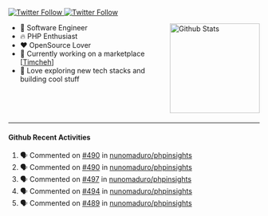 <p>
  <a href="https://twitter.com/50bhan">
    <img alt="Twitter Follow" src="https://img.shields.io/twitter/follow/50bhan?color=1DA1F2&logo=twitter&style=for-the-badge">
  </a>
  
  <a href="https://www.linkedin.com/in/50bhan">
    <img alt="Twitter Follow" src="https://img.shields.io/badge/LinkedIn-0077B5?style=for-the-badge&logo=linkedin&logoColor=white">
  </a>
</p>

<img alt="Github Stats" src="https://github-readme-stats.vercel.app/api?username=50bhan&show_icons=true" align="right" height="180" />

- 🔭 Software Engineer
- :fire: PHP Enthusiast
- :hearts: OpenSource Lover
- :mega: Currently working on a marketplace [[Timcheh](https://timcheh.com)]
- 🚀 Love exploring new tech stacks and building cool stuff

<br><br><br><hr>

#### Github Recent Activities
<!--START_SECTION:activity-->
1. 🗣 Commented on [#490](https://github.com/nunomaduro/phpinsights/issues/490) in [nunomaduro/phpinsights](https://github.com/nunomaduro/phpinsights)
2. 🗣 Commented on [#490](https://github.com/nunomaduro/phpinsights/issues/490) in [nunomaduro/phpinsights](https://github.com/nunomaduro/phpinsights)
3. 🗣 Commented on [#497](https://github.com/nunomaduro/phpinsights/issues/497) in [nunomaduro/phpinsights](https://github.com/nunomaduro/phpinsights)
4. 🗣 Commented on [#494](https://github.com/nunomaduro/phpinsights/issues/494) in [nunomaduro/phpinsights](https://github.com/nunomaduro/phpinsights)
5. 🗣 Commented on [#489](https://github.com/nunomaduro/phpinsights/issues/489) in [nunomaduro/phpinsights](https://github.com/nunomaduro/phpinsights)
<!--END_SECTION:activity-->
